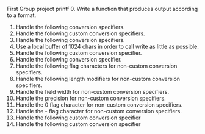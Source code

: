 First Group project
printf
0. Write a function that produces output according to a format.
1. Handle the following conversion specifiers.
2. Handle the following custom conversion specifiers.
3. Handle the following conversion specifiers.
4. Use a local buffer of 1024 chars in order to call write as little as possible.
5. Handle the following custom conversion specifier.
6. Handle the following conversion specifier.
7. Handle the following flag characters for non-custom conversion specifiers.
8. Handle the following length modifiers for non-custom conversion specifiers.
9. Handle the field width for non-custom conversion specifiers.
10. Handle the precision for non-custom conversion specifiers.
11. Handle the 0 flag character for non-custom conversion specifiers.
12. Handle the - flag character for non-custom conversion specifiers.
13. Handle the following custom conversion specifier
14. Handle the following custom conversion specifier
